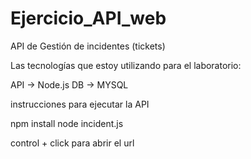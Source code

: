 # Ejercicio_API_web
API de Gestión de incidentes (tickets)

Las tecnologías que estoy utilizando para el laboratorio:

API -> Node.js
DB -> MYSQL

instrucciones para ejecutar la API

npm install
node incident.js

control + click para abrir el url


